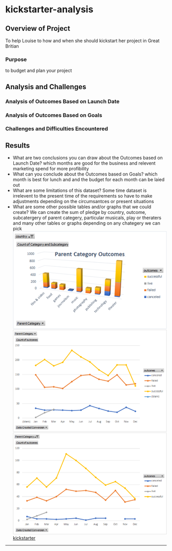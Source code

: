# kickstarter-analysis
## Overview of Project
To help Louise to how and when she should kickstart her project in Great Britian
### Purpose
to budget and plan your project 
## Analysis and Challenges

### Analysis of Outcomes Based on Launch Date

### Analysis of Outcomes Based on Goals

### Challenges and Difficulties Encountered

## Results

- What are two conclusions you can draw about the Outcomes based on Launch Date?
which months are good for the business and relevent marketing spend for more profibility 
- What can you conclude about the Outcomes based on Goals?
which month is best for lunch and and the budget for each month can be laied out 
- What are some limitations of this dataset?
Some time dataset is irrelevent to the present time of the requirements so have to make adjustments depending on the circumsantces or present situations
- What are some other possible tables and/or graphs that we could create?
We can create the sum of pledge by country, outcome, subcatergery of parent categery, particular musicals, play or theraters and many other tables or graphs depending on any chategery we can pick
![parent category](https://github.com/Harpritkc/kickstarter-analysis/blob/main/Parent%20Category.png)
![line Chart](https://github.com/Harpritkc/kickstarter-analysis/blob/main/Line%20chart%20based%20on%20lunched%20date.png)
![launch date for theater](https://github.com/Harpritkc/kickstarter-analysis/blob/main/launch%20date%20for%20theater.png)
[kickstarter](https://github.com/Harpritkc/kickstarter-analysis/blob/main/data-1-1-3-StarterBook.zip)
------
